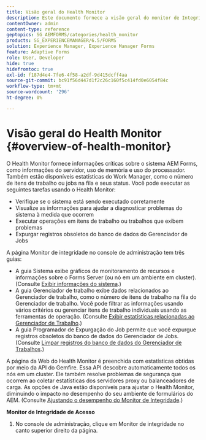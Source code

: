 ```yaml
---
title: Visão geral do Health Monitor
description: Este documento fornece a visão geral do monitor de Integridade e detalhes sobre como acessá-lo.
contentOwner: admin
content-type: reference
geptopics: SG_AEMFORMS/categories/health_monitor
products: SG_EXPERIENCEMANAGER/6.5/FORMS
solution: Experience Manager, Experience Manager Forms
feature: Adaptive Forms
role: User, Developer
hide: true
hidefromtoc: true
exl-id: f187d4e4-7fe6-4f58-a2df-9d415dcff4aa
source-git-commit: bc91f56d447d1f2c26c160f5c414fd0e6054f84c
workflow-type: tm+mt
source-wordcount: '296'
ht-degree: 0%

---
```


# Visão geral do Health Monitor {#overview-of-health-monitor}

O Health Monitor fornece informações críticas sobre o sistema AEM Forms, como informações do servidor, uso de memória e uso do processador. Também estão disponíveis estatísticas do Work Manager, como o número de itens de trabalho ou jobs na fila e seus status. Você pode executar as seguintes tarefas usando o Health Monitor:

* Verifique se o sistema está sendo executado corretamente
* Visualize as informações para ajudar a diagnosticar problemas do sistema à medida que ocorrem
* Executar operações em itens de trabalho ou trabalhos que exibem problemas
* Expurgar registros obsoletos do banco de dados do Gerenciador de Jobs

A página Monitor de integridade no console de administração tem três guias:

* A guia Sistema exibe gráficos de monitoramento de recursos e informações sobre o Forms Server (ou nó em um ambiente em cluster). (Consulte [Exibir informações do sistema](/help/forms/using/admin-help/view-system-information.md#view-system-information).)
* A guia Gerenciador de trabalho exibe dados relacionados ao Gerenciador de trabalho, como o número de itens de trabalho na fila do Gerenciador de trabalho. Você pode filtrar as informações usando vários critérios ou gerenciar itens de trabalho individuais usando as ferramentas de operação. (Consulte [Exibir estatísticas relacionadas ao Gerenciador de Trabalho](/help/forms/using/admin-help/view-statistics-related-manager.md#view-statistics-related-to-work-manager).)
* A guia Programador de Expurgação do Job permite que você expurgue registros obsoletos do banco de dados do Gerenciador de Jobs. (Consulte [Limpar registros do banco de dados do Gerenciador de Trabalhos](/help/forms/using/admin-help/purge-records-job-manager-database.md#purge-records-from-the-job-manager-database).)

A página da Web do Health Monitor é preenchida com estatísticas obtidas por meio da API do Gemfire. Essa API descobre automaticamente todos os nós em um cluster. Ele também resolve problemas de segurança que ocorrem ao coletar estatísticas dos servidores proxy ou balanceadores de carga. As opções de Java estão disponíveis para ajustar o Health Monitor, diminuindo o impacto no desempenho do seu ambiente de formulários do AEM. (Consulte [Ajustando o desempenho do Monitor de Integridade](/help/forms/using/admin-help/fine-tuning-health-monitor-performance.md#fine-tuning-health-monitor-performance).)

**Monitor de Integridade de Acesso**

1. No console de administração, clique em Monitor de integridade no canto superior direito da página.
